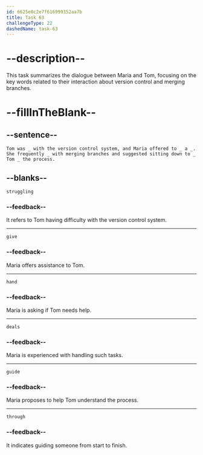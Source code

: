 ```yaml
---
id: 6625e0c2e7f616999352aa7b
title: Task 63
challengeType: 22
dashedName: task-63
---
```


<!--
Entire dialogue
-->

# --description--

This task summarizes the dialogue between Maria and Tom, focusing on the key words related to their interaction about version control and merging branches.

# --fillInTheBlank--

## --sentence--

`Tom was _ with the version control system, and Maria offered to _ a _. She frequently _ with merging branches and suggested sitting down to _ Tom _ the process.`

## --blanks--

`struggling`

### --feedback--

It refers to Tom having difficulty with the version control system.

---

`give`

### --feedback--

Maria offers assistance to Tom.

---

`hand`

### --feedback--

Maria is asking if Tom needs help.

---

`deals`

### --feedback--

Maria is experienced with handling such tasks.

---

`guide`

### --feedback--

Maria proposes to help Tom understand the process.

---

`through`

### --feedback--

It indicates guiding someone from start to finish.
